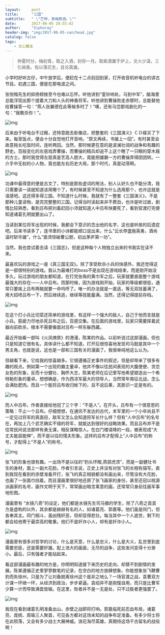 ```yaml
---
layout:     post
title:      "三国"
subtitle:   " \"芒种，青梅煮酒。\"" 
date:       2017-06-05 20:55:42
author:     "Xiphoray"
header-img: "img/2017-06-05-san/head.jpg"
catalog: false
tags:     
    - 文心雕龙
---
```



> 仲夏时分，梅初青，取之入酒，封存一月。取紫酒置于炉上，文火少温，三引闻香。佐以落花生，且论英雄。

小学时好听古仔，中午放学后，便赶在十二点前回到家，打开收音机听电台的讲古节目。初遇三国，便是在那电波之间。

张悦楷先生的抑扬顿挫至今也难以忘怀。听他讲到“銮铃响处，马到中军”，脑海里总能浮现出那个提着大刀和人头的神勇将军。听他讲到曹操败走赤壁时，总能替他给曹操答一句：“燕人张翼德在此等候多时了！”噢，还有马岱那戏剧化的一句：“我敢杀你！”。

![img](/img/2017-06-05-san/1.jpg)

后来由于听电台不过瘾，还特意跑去影像店，把整套的《三国演义》ＣＤ碟买了下来。每至饭点，便会十分自觉地打开音响，“原文再续，书接上一回”。有时甚至会故意拖长吃饭时间，连听两回。当然，那时候更在意的是波澜壮阔的战争和有趣的野史。百般变化的左慈戏弄曹操，而曹操的精兵却追不上这个瞎了一只眼的穿木屐的方士。那时我觉得左慈真是艺高人胆大，竟能把雄霸一方的曹操弄得团团转。一介手中无权的小人物，竟也能左右历史大局，那个时代，真是动荡啊。

![img](/img/2017-06-05-san/2.jpg)

功课中最得意的便是古文了，特别是那些虚词的用法，别人认好久也不能分清，我只需要读一读就知道该用哪个了，有时候甚至不知道为什么选用那个，也许这就是语感吧。这还得多得三国。不知道什么时候，我就有了一整套《三国演义》，不是那种儿童读物，是完完整整的三国。记得当时读起来并不费劲，也许是听过故，剧情比较熟悉，看到吕布把刘备赶回小沛就知道人中吕布快要死了，看到官渡打完便知道诸葛孔明就要出山了。

当读到某位将军出现的时候，我都会下意识的念出他的名字，这也是听故的后遗症吧。后来书读多了，连书里的小诗都能顺口说出来，什么“云长停盏施英勇，酒尚温时斩华雄”，什么“直须惊破曹公胆，初出茅庐第一功”。


当然，我也尝试着去读《三国志》，但是这种每个人物独立出来的书我实在读不来。

最喜欢玩的游戏之一是《真三国无双》。除了享受砍杀小兵的快感外，我还觉得这是一部很特别的游戏。我认为最难打的boss不是出现在游戏结束，而是刚开始没多久。玩过游戏的朋友都知道，在打完张角的黄巾军之后，玩家就要直面整个游戏最强大的存在——人中吕布。而那时候，因为游戏刚开始，玩家的等级都很低，通常只要挨上吕布两戟就要一命呜呼了。唯一的办法就是一直逃，等无双技蓄满了，用大招喷吕布一下，然后继续逃，继续等技能蓄满。当然，还得记得提前存档。

![img](/img/2017-06-05-san/3.jpg)

在这个打小兵比切菜还简单的游戏里，有这样一个强大的敌人，自己于他而言就是小兵。筋疲力尽地杀死吕布之后，百感交集。在后面的游戏里，玩家只需要挥着武器向前砍杀，根本不需要像面对吕布一样东躲西藏。

最近开始看一部叫《火凤燎原》的港漫，陈某的作品。以前听说过这部漫画，但也只是知道它很有名，具体讲什么都不知道。打开后很惊喜地发现司马懿是其中一个男主角，也就是说，这也是一部和三国有关的漫画了。我很单纯地这么认为。

但越看下来，它给我的惊喜越多。它很遵循正史事件的叙述，但是却带来了很多有趣的观点。例如第一个出现的霸主董卓，他并不像以往民间表现的大腹便便、贪恋女色的形象，反而十分健壮、胸怀大志，陈某老师在后记里写他希望塑造出一个希特勒形象的董卓。想想确是，作为西凉军最大的领导人，当然常年南征北战，怎么会满肚肥肉。而且一个能将吕布收归帐下的，且不说后果，其胆识一定是有的。

![img](/img/2017-06-05-san/4.jpg)

而人中吕布，作者直接给他冠了三个字：“不是人”。在开头，吕布有一个很意思的策略：不止一个吕布。仔细想想，在通讯不发达的古代，本军里的一个小卒尚且不一定见过将军的真面目，敌军又怎么会知道将军长什么样？但有“人中吕布”的名号在，再加上几个武艺确实不错的将军，就能达到很好的战略效果。而且吕布并不是往常民间说法那样有勇无谋，相反谋略惊人。在白门楼请降的一段，被表现成“大丈夫能屈能伸”，而不是以往的懦夫形象。这样的吕布才配得上“人中吕布”的称号，才配得上“不是人”的称号。

![img](/img/2017-06-05-san/5.jpg)

张飞的形象也很有趣。一出场不是以往的“豹头环眼,燕颔虎须”，而是一副健壮书生的身材，面上一副大花脸。作者引言说，正史上并没有对张飞的长相有描写。直到我现在看到的赤壁准备开打，张飞的真正相貌都没有画出来，尽管没有大花脸，也画了一张面巾挡着。而且漫画里很好地还原了张飞画家的身份，甚至还冠以桃源派画家的名号，画作文明于天下，常常画出暗含寓意的画，还常常只身前往画军事地形图。

漫画里有 “水镜八奇”的设定，他们都是水镜先生司马徽的学生，除了八奇之首袁方是虚构的以外，其余都是赫赫有名的人，如诸葛亮、郭嘉等。他们虽是同门，但各奉其主。同门相斗，虽凶残奸恶，但却显得悲壮。每当其中一个人逝世，剩下的都会给他寄于最崇高的敬重。他们不是奸诈小人，却有是奸诈小人。

![img](/img/2017-06-05-san/6.jpg)

漫画里有很多对哲学的讨论，什么是天意，什么是忠义，什么是大义，乱世里到底需要忠臣，还是需要奸雄。配上浩大的画面，无尽的战争，这些发问变得十分渺小。最后，只有强者才能站起来。

看这部漫画最有趣的地方是，你明明知道接下来历史的走向，却猜不到剧情的发展。陈某遵循正史里寥寥数笔的记录，在空白的地方放肆想象。你能想象张飞鞭曹豹而失徐州，只是为了让刘备脱离徐州这个是非之地么？一场官渡之战，袁曹双方计谋一环继一环，从经济到政治，步步紧逼。袁绍并不是刚愎自用，而只是比曹军少算一计而导致满盘皆输。在这里，败者并不是一无是处，只不过胜者更强罢了。

![img](/img/2017-06-05-san/7.jpg)

我现在看到诸葛孔明准备出山，赤壁之战即将打响。郭嘉临死前忍血布局，诸葛亮、庞统、周瑜三人聚首，可见各方都对这场未知的战争布足准备。有多少将士将在此陨落，又会有多少战士大展神威。浪花淘尽英雄，真期待这场千古留名的战役啊！


